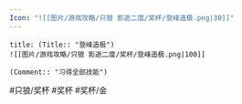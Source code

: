 ```yaml
---
Icon: "![[图片/游戏攻略/只狼 影逝二度/奖杯/登峰造极.png|30]]"
---
```

```ad-common-gold-trophy
title: (Title:: "登峰造极")
![[图片/游戏攻略/只狼 影逝二度/奖杯/登峰造极.png|100]]

(Comment:: "习得全部技能")
```

#只狼/奖杯 #奖杯 #奖杯/金
